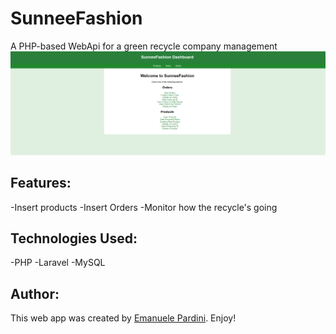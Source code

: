 # SunneeFashion
A PHP-based WebApi for a green recycle company management
![HomePage](media/HomePage.png)

## Features:
-Insert products
-Insert Orders
-Monitor how the recycle's going

## Technologies Used:

-PHP
-Laravel
-MySQL

## Author:

This web app was created by [Emanuele Pardini](http://emanuelepardini.altervista.org/).
Enjoy!
